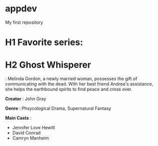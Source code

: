 # appdev
My first repository

# H1 Favorite series:

# H2 Ghost Whisperer
: Melinda Gordon, a newly married woman, possesses the gift of communicating with the dead. With her best friend Andrea's assistance, she helps the earthbound spirits to find peace and cross over.

**Creator**
: John Gray

**Genre**
: Phsycological Drama, Supernatural Fantasy

**Main Casts**
: 
- Jennifer Love Hewitt
- David Conrad
- Camryn Manheim
